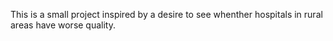 This is a small project inspired by a desire to see whenther hospitals in rural areas have worse quality.  